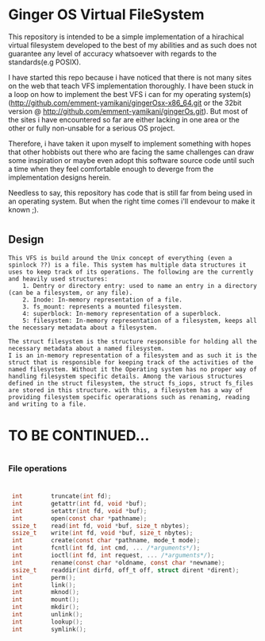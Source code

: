 # Ginger OS Virtual FileSystem

This repository is intended to be a simple implementation of a hirachical virtual filesystem developed to the best of my abilities and as such does not guarantee any level of accuracy whatsoever with regards to the standards(e.g POSIX).

I have started this repo because i have noticed that there is not many sites on the web that teach VFS implementation thoroughly. I have been stuck in a loop on how to implement the best VFS i can for my operating system(s) (http://github.com/emment-yamikani/gingerOsx-x86_64.git or the 32bit version @ http://github.com/emment-yamikani/gingerOs.git). But most of the sites i have encountered so far are either lacking in one area or the other or fully non-unsable for a serious OS project.

Therefore, i have taken it upon myself to implement something with hopes that other hobbists out there who are facing the same challenges can draw some inspiration or maybe even adopt this software source code until such a time when they feel comfortable enough to deverge from the implementation designs herein.

Needless to say, this repository has code that is still far from being used in an operating system. But when the right time comes i'll endevour to make it known ;).
#
## Design
    This VFS is build around the Unix concept of everything (even a spinlock ??) is a file. This system has multiple data structures it uses to keep track of its operations. The following are the currently and heavily used structures:
        1. Dentry or directory entry: used to name an entry in a directory (can be a filesystem, or any file).
        2. Inode: In-memory representation of a file.
        3. fs_mount: represents a mounted filesystem.
        4: superblock: In-memory representation of a superblock.
        5: filesystem: In-memory representation of a filesystem, keeps all the necessary metadata about a filesystem.

    The struct filesystem is the structure responsible for holding all the necessary metadata about a named filesystem. 
    I is an in-memory representation of a filesystem and as such it is the struct that is responsible for keeping track of the activities of the named filesystem. Without it the Operating system has no proper way of handling filesystem specific details. Among the various structures defined in the struct filesystem, the struct fs_iops, struct fs_files are stored in this structure. with this, a filesystem has a way of providing filesystem specific operarations such as renaming, reading and writing to a file.
# TO BE CONTINUED... 
#
### File operations
#
```c
 int        truncate(int fd);
 int        getattr(int fd, void *buf);
 int        setattr(int fd, void *buf);
 int        open(const char *pathname);
 ssize_t    read(int fd, void *buf, size_t nbytes);
 ssize_t    write(int fd, void *buf, size_t nbytes);
 int        create(const char *pathname, mode_t mode);
 int        fcntl(int fd, int cmd, ... /*arguments*/);
 int        ioctl(int fd, int request, ... /*arguments*/);
 int        rename(const char *oldname, const char *newname);
 ssize_t    readdir(int dirfd, off_t off, struct dirent *dirent);
 int        perm();
 int        link();
 int        mknod();
 int        mount();
 int        mkdir();
 int        unlink();
 int        lookup();
 int        symlink();
```
#